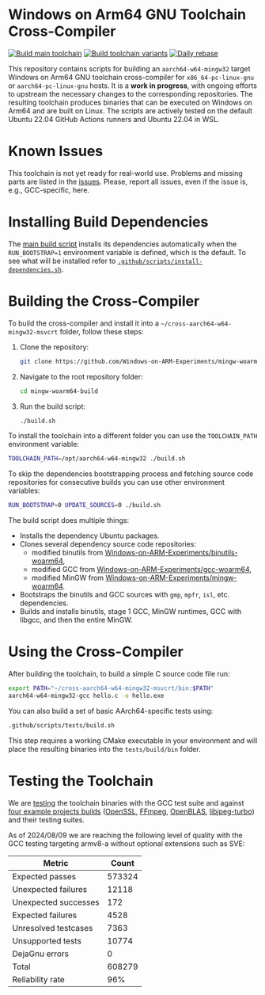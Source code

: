 # Windows on Arm64 GNU Toolchain Cross-Compiler

[![Build main toolchain](https://github.com/Windows-on-ARM-Experiments/mingw-woarm64-build/actions/workflows/main.yml/badge.svg)](https://github.com/Windows-on-ARM-Experiments/mingw-woarm64-build/actions/workflows/main.yml) [![Build toolchain variants](https://github.com/Windows-on-ARM-Experiments/mingw-woarm64-build/actions/workflows/advanced.yml/badge.svg)](https://github.com/Windows-on-ARM-Experiments/mingw-woarm64-build/actions/workflows/advanced.yml) [![Daily rebase](https://github.com/Windows-on-ARM-Experiments/mingw-woarm64-build/actions/workflows/rebase.yml/badge.svg)](https://github.com/Windows-on-ARM-Experiments/mingw-woarm64-build/actions/workflows/rebase.yml)

This repository contains scripts for building an `aarch64-w64-mingw32` target Windows on Arm64
GNU toolchain cross-compiler for `x86_64-pc-linux-gnu` or `aarch64-pc-linux-gnu` hosts.
It is a **work in progress**, with ongoing efforts to upstream the necessary changes to
the corresponding repositories. The resulting toolchain produces binaries that can be executed
on Windows on Arm64 and are built on Linux. The scripts are actively tested on the default
Ubuntu 22.04 GitHub Actions runners and Ubuntu 22.04 in WSL.

# Known Issues

This toolchain is not yet ready for real-world use. Problems and missing parts are listed in
the [issues](https://github.com/Windows-on-ARM-Experiments/mingw-woarm64-build/issues). Please,
report all issues, even if the issue is, e.g., GCC-specific, here.

# Installing Build Dependencies

The [main build script](https://github.com/Windows-on-ARM-Experiments/mingw-woarm64-build/blob/main/build.sh)
installs its dependencies automatically when the `RUN_BOOTSTRAP=1` environment variable is defined,
which is the default. To see what will be installed refer to
[`.github/scripts/install-dependencies.sh`](https://github.com/Windows-on-ARM-Experiments/mingw-woarm64-build/blob/main/.github/scripts/install-dependencies.sh).

# Building the Cross-Compiler

To build the cross-compiler and install it into a `~/cross-aarch64-w64-mingw32-msvcrt` folder,
follow these steps:

1. Clone the repository:
   ```bash
   git clone https://github.com/Windows-on-ARM-Experiments/mingw-woarm64-build.git
   ```

2. Navigate to the root repository folder:
   ```bash
   cd mingw-woarm64-build
   ```

3. Run the build script:
   ```bash
   ./build.sh
   ```

To install the toolchain into a different folder you can use the `TOOLCHAIN_PATH` environment
variable:
```bash
TOOLCHAIN_PATH=/opt/aarch64-w64-mingw32 ./build.sh
```

To skip the dependencies bootstrapping process and fetching source code repositories for consecutive
builds you can use other environment variables:
```bash
RUN_BOOTSTRAP=0 UPDATE_SOURCES=0 ./build.sh
```

The build script does multiple things:

- Installs the dependency Ubuntu packages.
- Clones several dependency source code repositories:
  - modified binutils from [Windows-on-ARM-Experiments/binutils-woarm64](https://github.com/Windows-on-ARM-Experiments/binutils-woarm64),
  - modified GCC from [Windows-on-ARM-Experiments/gcc-woarm64](https://github.com/Windows-on-ARM-Experiments/gcc-woarm64),
  - modified MinGW from [Windows-on-ARM-Experiments/mingw-woarm64](https://github.com/Windows-on-ARM-Experiments/mingw-woarm64).
- Bootstraps the binutils and GCC sources with `gmp`, `mpfr`, `isl`, etc. dependencies.
- Builds and installs binutils, stage 1 GCC, MinGW runtimes, GCC with libgcc, and then
  the entire MinGW.

# Using the Cross-Compiler

After building the toolchain, to build a simple C source code file run:
```bash
export PATH="~/cross-aarch64-w64-mingw32-msvcrt/bin:$PATH"
aarch64-w64-mingw32-gcc hello.c -o hello.exe
```

You can also build a set of basic AArch64-specific tests using:
```bash
.github/scripts/tests/build.sh
```

This step requires a working CMake executable in your environment and will place the resulting binaries
into the `tests/build/bin` folder.

# Testing the Toolchain

We are [testing](https://github.com/Windows-on-ARM-Experiments/mingw-woarm64-build/actions/workflows/build-and-test-toolchain.yml)
the toolchain binaries with the GCC test suite and against [four example projects builds](https://github.com/Windows-on-ARM-Experiments/mingw-woarm64-build/actions/workflows/advanced.yml)
([OpenSSL](https://openssl-library.org/), [FFmpeg](https://ffmpeg.org/),
[OpenBLAS](https://github.com/OpenMathLib/OpenBLAS), [libjpeg-turbo](https://github.com/libjpeg-turbo/libjpeg-turbo))
and their testing suites.

As of 2024/08/09 we are reaching the following level of quality with the GCC testing targeting
armv8-a without optional extensions such as SVE:

| Metric               | Count  |
| -------------------- | ------ |
| Expected passes      | 573324 |
| Unexpected failures  | 12118  |
| Unexpected successes | 172    |
| Expected failures    | 4528   |
| Unresolved testcases | 7363   |
| Unsupported tests    | 10774  |
| DejaGnu errors       | 0      |
| Total                | 608279 |
| Reliability rate     | 96%    |
